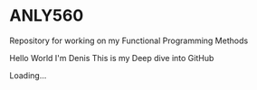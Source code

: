 # ANLY560
Repository for working on my Functional Programming Methods

Hello World
I'm Denis
This is my Deep dive into GitHub 

Loading...
